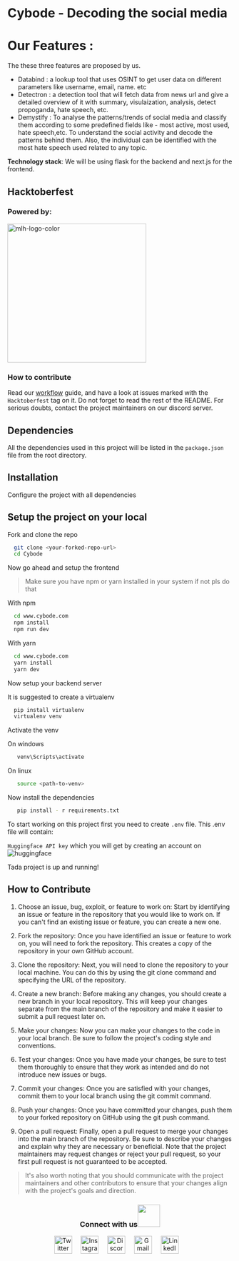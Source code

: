 
# Cybode - Decoding the social media 


# Our Features :

The these three features are proposed by us.
- Databind : a lookup tool that uses OSINT to get user data on different parameters
like username, email, name. etc
- Detectron : a detection tool that will fetch data from news url and give a detailed overview of it with summary, visulaization,
  analysis, detect propoganda, hate speech, etc.
- Demystify : To analyse the patterns/trends of social media and classify them according
to some predefined fields like - most active, most used, hate speech,etc.
To understand the social activity and decode the patterns behind them. Also, the
individual can be identified with the most hate speech used related to any topic.

 **Technology stack**: We will be using flask for the backend and next.js for the frontend.

## Hacktoberfest
### Powered by:
<img width="311" alt="mlh-logo-color" src="https://github.com/tcet-opensource/hacktober-fest/assets/55846983/d5ccae96-86a7-4fed-8f00-e9f1d0aa5cac">

### How to contribute
Read our [workflow](https://opensource.tcetmumbai.in/docs/resources/workflows/external-workflow/) guide, and have a look at issues marked with the <code>Hacktoberfest</code> tag on it. Do not forget to read the rest of the README. For serious doubts, contact the project maintainers on our discord server.

## Dependencies

All the dependencies used in this project will be listed in the `package.json` file from the root directory.

## Installation

Configure the project with all dependencies

## Setup the project on your local

Fork and clone the repo

```bash
  git clone <your-forked-repo-url>
  cd Cybode
```

Now go ahead and setup the frontend  

> Make sure you have npm or yarn installed in your system if not pls do that 

With npm

```bash
  cd www.cybode.com
  npm install
  npm run dev
```

With yarn

```bash
  cd www.cybode.com
  yarn install
  yarn dev
```
Now setup your backend server

It is suggested to create a virtualenv

```bash
  pip install virtualenv
  virtualenv venv
```

Activate the venv

On windows 

```bash
   venv\Scripts\activate
```

On linux

```bash
   source <path-to-venv>
```

Now install the dependencies 

```bash
   pip install - r requirements.txt
```

To start working on this project first you need to create `.env` file. This .env file will contain:


`Huggingface API key` which you will get by creating an account on ![huggingface](https://huggingface.co/)

Tada project is up and running!


## How to Contribute

1. Choose an issue, bug, exploit, or feature to work on: Start by identifying an issue or feature in the repository that you would like to work on. If you can't find an existing issue or feature, you can create a new one.

2. Fork the repository: Once you have identified an issue or feature to work on, you will need to fork the repository. This creates a copy of the repository in your own GitHub account.

3. Clone the repository: Next, you will need to clone the repository to your local machine. You can do this by using the git clone command and specifying the URL of the repository.

4. Create a new branch: Before making any changes, you should create a new branch in your local repository. This will keep your changes separate from the main branch of the repository and make it easier to submit a pull request later on.

5. Make your changes: Now you can make your changes to the code in your local branch. Be sure to follow the project's coding style and conventions.

6. Test your changes: Once you have made your changes, be sure to test them thoroughly to ensure that they work as intended and do not introduce new issues or bugs.

7. Commit your changes: Once you are satisfied with your changes, commit them to your local branch using the git commit command.

8. Push your changes: Once you have committed your changes, push them to your forked repository on GitHub using the git push command.

9. Open a pull request: Finally, open a pull request to merge your changes into the main branch of the repository. Be sure to describe your changes and explain why they are necessary or beneficial. Note that the project maintainers may request changes or reject your pull request, so your first pull request is not guaranteed to be accepted.

> It's also worth noting that you should communicate with the project maintainers and other contributors to ensure that your changes align with the project's goals and direction.


<div align="center">
<h3> Connect with us<a href="https://gifyu.com/image/Zy2f"><img src="https://github.com/milaan9/milaan9/blob/main/Handshake.gif" width="50px"></a>
</h3> 
<p align="center">
    <a href="https://twitter.com/tcetopensource" target="_blank"><img alt="Twitter" width="40px" src="https://www.iconpacks.net/icons/2/free-twitter-logo-icon-2429-thumb.png"></a> &nbsp&nbsp&nbsp
    <a href="https://www.instagram.com/tcetopensource/" target="_blank"><img alt="Instagram" width="40px" src="https://cdn-icons-png.flaticon.com/512/1384/1384063.png"></a> &nbsp&nbsp&nbsp
    <a href="https://discord.gg/r7ZhAREg2M" target="_blank"><img alt="Discord" width="40px" src="https://cdn-icons-png.flaticon.com/512/5968/5968756.png"></a> &nbsp&nbsp&nbsp
    <a href="mailto:opensource@tcetmumbai.in" target="_blank"><img alt="Gmail" width="40px" src="https://cdn-icons-png.flaticon.com/512/5968/5968534.png"></a> &nbsp&nbsp&nbsp 
    <a href="https://www.linkedin.com/company/tcet-opensource/" target="_blank"><img alt="LinkedIn" width="40px" src="https://cdn-icons-png.flaticon.com/512/3536/3536505.png"></a> &nbsp&nbsp&nbsp
</p> 
